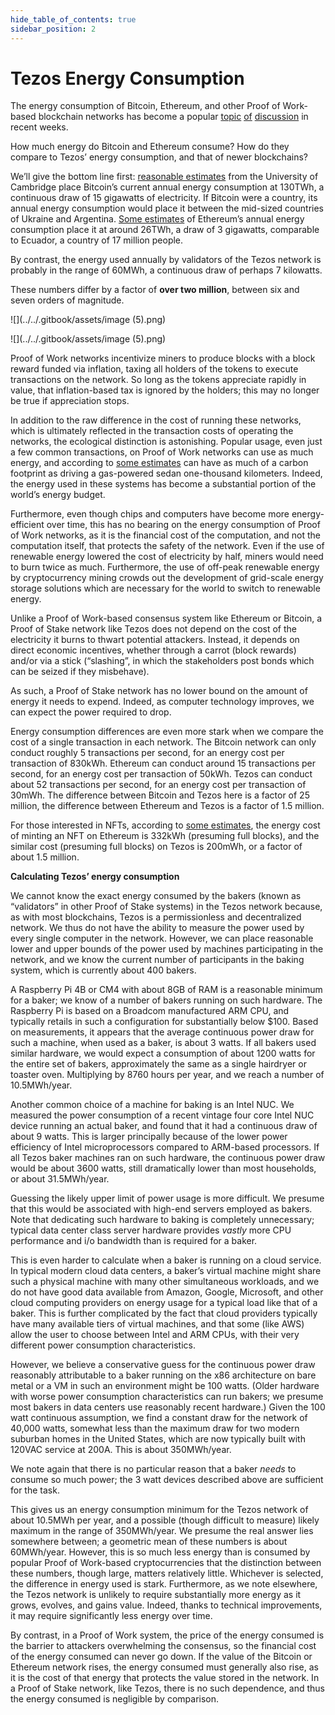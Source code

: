 ```yaml
---
hide_table_of_contents: true
sidebar_position: 2
---
```

# Tezos Energy Consumption

The energy consumption of Bitcoin, Ethereum, and other Proof of Work-based blockchain networks has become a popular [topic](https://www.wired.com/story/nfts-hot-effect-earth-climate/) [of](https://mashable.com/article/nft-cryptocurrency-bad-environment-art/) [discussion](https://earther.gizmodo.com/how-to-fix-crypto-art-nfts-carbon-pollution-problem-1846440312) in recent weeks.

How much energy do Bitcoin and Ethereum consume? How do they compare to Tezos’ energy consumption, and that of newer blockchains?

We’ll give the bottom line first: [reasonable estimates](https://cbeci.org/) from the University of Cambridge place Bitcoin’s current annual energy consumption at 130TWh, a continuous draw of 15 gigawatts of electricity. If Bitcoin were a country, its annual energy consumption would place it between the mid-sized countries of Ukraine and Argentina. [Some estimates](https://digiconomist.net/ethereum-energy-consumption/#:~:text=The%20Ethereum%20Energy%20Consumption%20Index,consumption%20of%20the%20Ethereum%20network.&text=Download%20data%20%28note%3A%20index%20is%20still%20in%20beta%29.&text=Comparable%20to%20the%20power%20consumption%20of%20Ecuador.&text=Equivalent%20to%20the%20power%20consumption,U.S.%20household%20over%201.74%20days) of Ethereum’s annual energy consumption place it at around 26TWh, a draw of 3 gigawatts, comparable to Ecuador, a country of 17 million people.

By contrast, the energy used annually by validators of the Tezos network is probably in the range of 60MWh, a continuous draw of perhaps 7 kilowatts.

These numbers differ by a factor of **over two million**, between six and seven orders of magnitude.

![](../../.gitbook/assets/image (5).png)

![](../../.gitbook/assets/image (5).png)

Proof of Work networks incentivize miners to produce blocks with a block reward funded via inflation, taxing all holders of the tokens to execute transactions on the network. So long as the tokens appreciate rapidly in value, that inflation-based tax is ignored by the holders; this may no longer be true if appreciation stops.

In addition to the raw difference in the cost of running these networks, which is ultimately reflected in the transaction costs of operating the networks, the ecological distinction is astonishing. Popular usage, even just a few common transactions, on Proof of Work networks can use as much energy, and according to [some estimates](https://github.com/kylemcdonald/cryptoart-footprint) can have as much of a carbon footprint as driving a gas-powered sedan one-thousand kilometers. Indeed, the energy used in these systems has become a substantial portion of the world’s energy budget.

Furthermore, even though chips and computers have become more energy-efficient over time, this has no bearing on the energy consumption of Proof of Work networks, as it is the financial cost of the computation, and not the computation itself, that protects the safety of the network. Even if the use of renewable energy lowered the cost of electricity by half, miners would need to burn twice as much. Furthermore, the use of off-peak renewable energy by cryptocurrency mining crowds out the development of grid-scale energy storage solutions which are necessary for the world to switch to renewable energy.

Unlike a Proof of Work-based consensus system like Ethereum or Bitcoin, a Proof of Stake network like Tezos does not depend on the cost of the electricity it burns to thwart potential attackers. Instead, it depends on direct economic incentives, whether through a carrot \(block rewards\) and/or via a stick \(“slashing”, in which the stakeholders post bonds which can be seized if they misbehave\).

As such, a Proof of Stake network has no lower bound on the amount of energy it needs to expend. Indeed, as computer technology improves, we can expect the power required to drop.

Energy consumption differences are even more stark when we compare the cost of a single transaction in each network. The Bitcoin network can only conduct roughly 5 transactions per second, for an energy cost per transaction of 830kWh. Ethereum can conduct around 15 transactions per second, for an energy cost per transaction of 50kWh. Tezos can conduct about 52 transactions per second, for an energy cost per transaction of 30mWh. The difference between Bitcoin and Tezos here is a factor of 25 million, the difference between Ethereum and Tezos is a factor of 1.5 million.

For those interested in NFTs, according to [some estimates](http://cryptoart.wtf/#list=nfts), the energy cost of minting an NFT on Ethereum is 332kWh \(presuming full blocks\), and the similar cost \(presuming full blocks\) on Tezos is 200mWh, or a factor of about 1.5 million.

**Calculating Tezos’ energy consumption**

We cannot know the exact energy consumed by the bakers \(known as “validators” in other Proof of Stake systems\) in the Tezos network because, as with most blockchains, Tezos is a permissionless and decentralized network. We thus do not have the ability to measure the power used by every single computer in the network. However, we can place reasonable lower and upper bounds of the power used by machines participating in the network, and we know the current number of participants in the baking system, which is currently about 400 bakers.

A Raspberry Pi 4B or CM4 with about 8GB of RAM is a reasonable minimum for a baker; we know of a number of bakers running on such hardware. The Raspberry Pi is based on a Broadcom manufactured ARM CPU, and typically retails in such a configuration for substantially below $100. Based on measurements, it appears that the average continuous power draw for such a machine, when used as a baker, is about 3 watts. If all bakers used similar hardware, we would expect a consumption of about 1200 watts for the entire set of bakers, approximately the same as a single hairdryer or toaster oven. Multiplying by 8760 hours per year, and we reach a number of 10.5MWh/year.

Another common choice of a machine for baking is an Intel NUC. We measured the power consumption of a recent vintage four core Intel NUC device running an actual baker, and found that it had a continuous draw of about 9 watts. This is larger principally because of the lower power efficiency of Intel microprocessors compared to ARM-based processors. If all Tezos baker machines ran on such hardware, the continuous power draw would be about 3600 watts, still dramatically lower than most households, or about 31.5MWh/year.

Guessing the likely upper limit of power usage is more difficult. We presume that this would be associated with high-end servers employed as bakers. Note that dedicating such hardware to baking is completely unnecessary; typical data center class server hardware provides _vastly_ more CPU performance and i/o bandwidth than is required for a baker.

This is even harder to calculate when a baker is running on a cloud service. In typical modern cloud data centers, a baker’s virtual machine might share such a physical machine with many other simultaneous workloads, and we do not have good data available from Amazon, Google, Microsoft, and other cloud computing providers on energy usage for a typical load like that of a baker. This is further complicated by the fact that cloud providers typically have many available tiers of virtual machines, and that some \(like AWS\) allow the user to choose between Intel and ARM CPUs, with their very different power consumption characteristics.

However, we believe a conservative guess for the continuous power draw reasonably attributable to a baker running on the x86 architecture on bare metal or a VM in such an environment might be 100 watts. \(Older hardware with worse power consumption characteristics can run bakers; we presume most bakers in data centers use reasonably recent hardware.\) Given the 100 watt continuous assumption, we find a constant draw for the network of 40,000 watts, somewhat less than the maximum draw for two modern suburban homes in the United States, which are now typically built with 120VAC service at 200A. This is about 350MWh/year.

We note again that there is no particular reason that a baker _needs_ to consume so much power; the 3 watt devices described above are sufficient for the task.

This gives us an energy consumption minimum for the Tezos network of about 10.5MWh per year, and a possible \(though difficult to measure\) likely maximum in the range of 350MWh/year. We presume the real answer lies somewhere between; a geometric mean of these numbers is about 60MWh/year. However, this is so much less energy than is consumed by popular Proof of Work-based cryptocurrencies that the distinction between these numbers, though large, matters relatively little. Whichever is selected, the difference in energy used is stark. Furthermore, as we note elsewhere, the Tezos network is unlikely to require substantially more energy as it grows, evolves, and gains value. Indeed, thanks to technical improvements, it may require significantly less energy over time.

By contrast, in a Proof of Work system, the price of the energy consumed is the barrier to attackers overwhelming the consensus, so the financial cost of the energy consumed can never go down. If the value of the Bitcoin or Ethereum network rises, the energy consumed must generally also rise, as it is the cost of that energy that protects the value stored in the network. In a Proof of Stake network, like Tezos, there is no such dependence, and thus the energy consumed is negligible by comparison.

